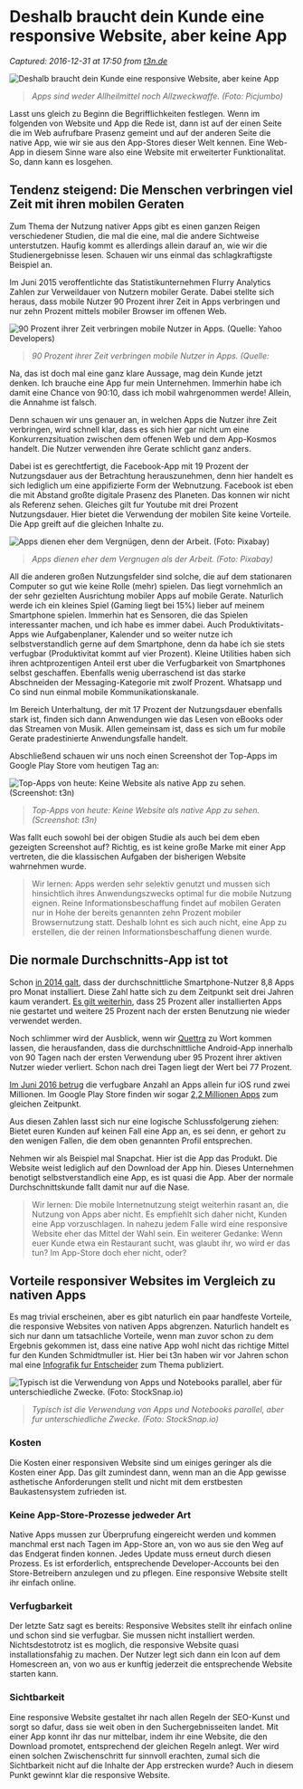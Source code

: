# Deshalb braucht dein Kunde eine responsive Website, aber keine App 

_Captured: 2016-12-31 at 17:50 from [t3n.de](http://t3n.de/news/kunde-responsive-website-keine-780965/)_

![Deshalb braucht dein Kunde eine responsive Website, aber keine App](http://img.t3n.sc/news/wp-content/uploads/2016/12/man-using-his-iphone-6-on-a-sofa-picjumbo-com-w1048.jpg?auto=compress%2Cenhance%2Cformat&fit=crop&fm=jpg&h=347&ixlib=php-1.1.0&q=65&w=620&s=bbf392b4d9589b0b43986e7afcd4d2b3)

> _Apps sind weder Allheilmittel noch Allzweckwaffe. (Foto: Picjumbo)_

Lasst uns gleich zu Beginn die Begrifflichkeiten festlegen. Wenn im folgenden von Website und App die Rede ist, dann ist auf der einen Seite die im Web aufrufbare Prasenz gemeint und auf der anderen Seite die native App, wie wir sie aus den App-Stores dieser Welt kennen. Eine Web-App in diesem Sinne ware also eine Website mit erweiterter Funktionalitat. So, dann kann es losgehen.

## Tendenz steigend: Die Menschen verbringen viel Zeit mit ihren mobilen Geraten

Zum Thema der Nutzung nativer Apps gibt es einen ganzen Reigen verschiedener Studien, die mal die eine, mal die andere Sichtweise unterstutzen. Haufig kommt es allerdings allein darauf an, wie wir die Studienergebnisse lesen. Schauen wir uns einmal das schlagkraftigste Beispiel an.

Im Juni 2015 veroffentlichte das Statistikunternehmen Flurry Analytics Zahlen zur Verweildauer von Nutzern mobiler Gerate. Dabei stellte sich heraus, dass mobile Nutzer 90 Prozent ihrer Zeit in Apps verbringen und nur zehn Prozent mittels mobiler Browser im offenen Web.

![90 Prozent ihrer Zeit verbringen mobile Nutzer in Apps. \(Quelle: Yahoo Developers\)](http://t3n.de/news/wp-content/uploads/2016/12/tumblr-inline-ntoy951GrS1qhxx5s-500.png)

> _90 Prozent ihrer Zeit verbringen mobile Nutzer in Apps. (Quelle:_

Na, das ist doch mal eine ganz klare Aussage, mag dein Kunde jetzt denken. Ich brauche eine App fur mein Unternehmen. Immerhin habe ich damit eine Chance von 90:10, dass ich mobil wahrgenommen werde! Allein, die Annahme ist falsch.

Denn schauen wir uns genauer an, in welchen Apps die Nutzer ihre Zeit verbringen, wird schnell klar, dass es sich hier gar nicht um eine Konkurrenzsituation zwischen dem offenen Web und dem App-Kosmos handelt. Die Nutzer verwenden ihre Gerate schlicht ganz anders.

Dabei ist es gerechtfertigt, die Facebook-App mit 19 Prozent der Nutzungsdauer aus der Betrachtung herauszunehmen, denn hier handelt es sich lediglich um eine appifizierte Form der Webnutzung. Facebook ist eben die mit Abstand großte digitale Prasenz des Planeten. Das konnen wir nicht als Referenz sehen. Gleiches gilt fur Youtube mit drei Prozent Nutzungsdauer. Hier bietet die Verwendung der mobilen Site keine Vorteile. Die App greift auf die gleichen Inhalte zu.

![Apps dienen eher dem Vergnügen, denn der Arbeit. \(Foto: Pixabay\)](http://t3n.de/news/wp-content/uploads/2016/12/office-620823-1280-620x412.jpg)

> _Apps dienen eher dem Vergnugen als der Arbeit. (Foto: Pixabay)_

All die anderen großen Nutzungsfelder sind solche, die auf dem stationaren Computer so gut wie keine Rolle (mehr) spielen. Das liegt vornehmlich an der sehr gezielten Ausrichtung mobiler Apps auf mobile Gerate. Naturlich werde ich ein kleines Spiel (Gaming liegt bei 15%) lieber auf meinem Smartphone spielen. Immerhin hat es Sensoren, die das Spielen interessanter machen, und ich habe es immer dabei. Auch Produktivitats-Apps wie Aufgabenplaner, Kalender und so weiter nutze ich selbstverstandlich gerne auf dem Smartphone, denn da habe ich sie stets verfugbar (Produktivitat kommt auf vier Prozent). Kleine Utilities haben sich ihren achtprozentigen Anteil erst uber die Verfugbarkeit von Smartphones selbst geschaffen. Ebenfalls wenig uberraschend ist das starke Abschneiden der Messaging-Kategorie mit zwolf Prozent. Whatsapp und Co sind nun einmal mobile Kommunikationskanale.

Im Bereich Unterhaltung, der mit 17 Prozent der Nutzungsdauer ebenfalls stark ist, finden sich dann Anwendungen wie das Lesen von eBooks oder das Streamen von Musik. Allen gemeinsam ist, dass es sich um fur mobile Gerate pradestinierte Anwendungsfalle handelt.

Abschließend schauen wir uns noch einen Screenshot der Top-Apps im Google Play Store vom heutigen Tag an:

![Top-Apps von heute: Keine Website als native App zu sehen. \(Screenshot: t3n\)](http://t3n.de/news/wp-content/uploads/2016/12/topapps-620x353.png)

> _Top-Apps von heute: Keine Website als native App zu sehen. (Screenshot: t3n)_

Was fallt euch sowohl bei der obigen Studie als auch bei dem eben gezeigten Screenshot auf? Richtig, es ist keine große Marke mit einer App vertreten, die die klassischen Aufgaben der bisherigen Website wahrnehmen wurde.

> Wir lernen: Apps werden sehr selektiv genutzt und mussen sich hinsichtlich ihres Anwendungszwecks optimal fur die mobile Nutzung eignen. Reine Informationsbeschaffung findet auf mobilen Geraten nur in Hohe der bereits genannten zehn Prozent mobiler Browsernutzung statt. Deshalb lohnt es sich auch nicht, eine App zu erstellen, die der reinen Informationsbeschaffung dienen wurde.

## Die normale Durchschnitts-App ist tot

Schon [in 2014 galt](http://www.businessinsider.de/app-store-marketing-strategies-and-stats-2015-1?r=US&IR=T), dass der durchschnittliche Smartphone-Nutzer 8,8 Apps pro Monat installiert. Diese Zahl hatte sich zu dem Zeitpunkt seit drei Jahren kaum verandert. [Es gilt weiterhin](https://www.thinkwithgoogle.com/articles/mobile-app-marketing-insights.html), dass 25 Prozent aller installierten Apps nie gestartet und weitere 25 Prozent nach der ersten Benutzung nie wieder verwendet werden.

Noch schlimmer wird der Ausblick, wenn wir [Quettra](http://andrewchen.co/new-data-shows-why-losing-80-of-your-mobile-users-is-normal-and-that-the-best-apps-do-much-better/) zu Wort kommen lassen, die herausfanden, dass die durchschnittliche Android-App innerhalb von 90 Tagen nach der ersten Verwendung uber 95 Prozent ihrer aktiven Nutzer wieder verliert. Schon nach drei Tagen liegt der Wert bei 77 Prozent.

[Im Juni 2016 betrug](https://www.statista.com/statistics/263795/number-of-available-apps-in-the-apple-app-store/) die verfugbare Anzahl an Apps allein fur iOS rund zwei Millionen. Im Google Play Store finden wir sogar [2,2 Millionen Apps](https://www.statista.com/statistics/276623/number-of-apps-available-in-leading-app-stores/) zum gleichen Zeitpunkt.

Aus diesen Zahlen lasst sich nur eine logische Schlussfolgerung ziehen: Bietet euren Kunden auf keinen Fall eine App an, es sei denn, er gehort zu den wenigen Fallen, die dem oben genannten Profil entsprechen.

Nehmen wir als Beispiel mal Snapchat. Hier ist die App das Produkt. Die Website weist lediglich auf den Download der App hin. Dieses Unternehmen benotigt selbstverstandlich eine App, es ist quasi die App. Aber der normale Durchschnittskunde fallt damit nur auf die Nase.

> Wir lernen: Die mobile Internetnutzung steigt weiterhin rasant an, die Nutzung von Apps aber nicht. Es empfiehlt sich daher nicht, Kunden eine App vorzuschlagen. In nahezu jedem Falle wird eine responsive Website eher das Mittel der Wahl sein. Ein weiterer Gedanke: Wenn euer Kunde etwa ein Restaurant sucht, was glaubt ihr, wo wird er das tun? Im App-Store doch eher nicht, oder?

## Vorteile responsiver Websites im Vergleich zu nativen Apps

Es mag trivial erscheinen, aber es gibt naturlich ein paar handfeste Vorteile, die responsive Websites von nativen Apps abgrenzen. Naturlich handelt es sich nur dann um tatsachliche Vorteile, wenn man zuvor schon zu dem Ergebnis gekommen ist, dass eine native App wohl nicht das richtige Mittel fur den Kunden Schmidtmuller ist. Hier bei t3n haben wir vor Jahren schon mal eine [Infografik fur Entscheider](http://t3n.de/news/mobile-website-vs-app-394349/) zum Thema publiziert.

![Typisch ist die Verwendung von Apps und Notebooks parallel, aber für unterschiedliche Zwecke. \(Foto: StockSnap.io\)](http://t3n.de/news/wp-content/uploads/2016/12/StockSnap-TAM2OYHWFJ-620x412.jpg)

> _Typisch ist die Verwendung von Apps und Notebooks parallel, aber fur unterschiedliche Zwecke. (Foto: StockSnap.io)_

### Kosten

Die Kosten einer responsiven Website sind um einiges geringer als die Kosten einer App. Das gilt zumindest dann, wenn man an die App gewisse asthetische Anforderungen stellt und nicht mit dem erstbesten Baukastensystem zufrieden ist.

### Keine App-Store-Prozesse jedweder Art

Native Apps mussen zur Überprufung eingereicht werden und kommen manchmal erst nach Tagen im App-Store an, von wo aus sie den Weg auf das Endgerat finden konnen. Jedes Update muss erneut durch diesen Prozess. Es ist erforderlich, entsprechende Developer-Accounts bei den Store-Betreibern anzulegen und zu pflegen. Eine responsive Website stellt ihr einfach online.

### Verfugbarkeit

Der letzte Satz sagt es bereits: Responsive Websites stellt ihr einfach online und schon sind sie verfugbar. Sie mussen nicht installiert werden. Nichtsdestotrotz ist es moglich, die responsive Website quasi installationsfahig zu machen. Der Nutzer legt sich dann ein Icon auf dem Homescreen an, von wo aus er kunftig jederzeit die entsprechende Website starten kann.

### Sichtbarkeit

Eine responsive Website gestaltet ihr nach allen Regeln der SEO-Kunst und sorgt so dafur, dass sie weit oben in den Suchergebnisseiten landet. Mit einer App konnt ihr das nur mittelbar, indem ihr eine Website, die den Download promotet, entsprechend der gleichen Regeln anlegt. Wer wird einen solchen Zwischenschritt fur sinnvoll erachten, zumal sich die Sichtbarkeit nicht auf die Inhalte der App erstrecken wurde? Auch in diesem Punkt gewinnt klar die responsive Website.
